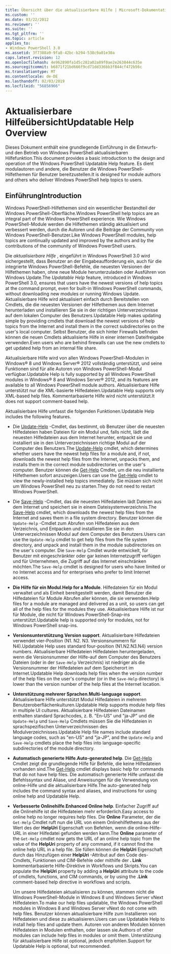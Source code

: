```yaml
---
title: Übersicht über die aktualisierbare Hilfe | Microsoft-Dokumentation
ms.custom: ''
ms.date: 03/22/2012
ms.reviewer: ''
ms.suite: ''
ms.tgt_pltfrm: ''
ms.topic: article
applies_to:
- Windows PowerShell 3.0
ms.assetid: 3f7388a9-9fa8-42bc-b294-538c9a01e30a
caps.latest.revision: 12
ms.openlocfilehash: 4e962890fa1d5c282a02a89f0ae2e263844c635e
ms.sourcegitcommit: b6871f21bd666f9cd71dd336bb3f844cf472b56c
ms.translationtype: MT
ms.contentlocale: de-DE
ms.lasthandoff: 02/03/2019
ms.locfileid: "56856966"
---
```

# <a name="updatable-help-overview"></a><span data-ttu-id="71c54-102">Aktualisierbare Hilfeübersicht</span><span class="sxs-lookup"><span data-stu-id="71c54-102">Updatable Help Overview</span></span>

<span data-ttu-id="71c54-103">Dieses Dokument enthält eine grundlegende Einführung in die Entwurfs- und den Betrieb von Windows PowerShell aktualisierbaren Hilfefunktion.</span><span class="sxs-lookup"><span data-stu-id="71c54-103">This document provides a basic introduction to the design and operation of the Windows PowerShell Updatable Help feature.</span></span> <span data-ttu-id="71c54-104">Es dient modulautoren und andere, die Benutzer die Windows PowerShell-Hilfethemen für Benutzer bereitzustellen.</span><span class="sxs-lookup"><span data-stu-id="71c54-104">It is designed for module authors and others who deliver Windows PowerShell help topics to users.</span></span>

## <a name="introduction"></a><span data-ttu-id="71c54-105">Einführung</span><span class="sxs-lookup"><span data-stu-id="71c54-105">Introduction</span></span>

<span data-ttu-id="71c54-106">Windows PowerShell-Hilfethemen sind ein wesentlicher Bestandteil der Windows PowerShell-Oberfläche.</span><span class="sxs-lookup"><span data-stu-id="71c54-106">Windows PowerShell help topics are an integral part of the Windows PowerShell experience.</span></span> <span data-ttu-id="71c54-107">Wie Windows PowerShell-Module werden die Hilfethemen ständig aktualisiert und verbessert werden, durch die Autoren und die Beiträge der Community von Windows PowerShell-Benutzer.</span><span class="sxs-lookup"><span data-stu-id="71c54-107">Like Windows PowerShell modules, help topics are continually updated and improved by the authors and by the contributions of the community of Windows PowerShell users.</span></span>

<span data-ttu-id="71c54-108">Die *aktualisierbare Hilfe* , eingeführt in Windows PowerShell 3.0 wird sichergestellt, dass Benutzer an der Eingabeaufforderung ein, auch für die integrierte Windows PowerShell-Befehle, die neuesten Versionen der Hilfethemen haben, ohne neue Module herunterzuladen oder Ausführen von Windows Update.</span><span class="sxs-lookup"><span data-stu-id="71c54-108">The *Updatable Help* feature, introduced in Windows PowerShell 3.0, ensures that users have the newest versions of help topics at the command prompt, even for built-in Windows PowerShell commands, without downloading new modules or running Windows Update.</span></span> <span data-ttu-id="71c54-109">Aktualisierbare Hilfe wird aktualisiert einfach durch Bereitstellen von Cmdlets, die die neuesten Versionen der Hilfethemen aus dem Internet herunterladen und installieren Sie sie in der richtigen Unterverzeichnisse auf dem lokalen Computer des Benutzers.</span><span class="sxs-lookup"><span data-stu-id="71c54-109">Updatable Help makes updating simple by providing cmdlets that download the newest versions of help topics from the Internet and install them in the correct subdirectories on the user's local computer.</span></span> <span data-ttu-id="71c54-110">Selbst Benutzer, die sich hinter Firewalls befinden können die neuen Cmdlets aktualisierte Hilfe in einer internen Dateifreigabe verwenden.</span><span class="sxs-lookup"><span data-stu-id="71c54-110">Even users who are behind firewalls can use the new cmdlets to get updated help from an internal file share.</span></span>

<span data-ttu-id="71c54-111">Aktualisierbare Hilfe wird von allen Windows PowerShell-Modulen in Windows® 8 und Windows Server® 2012 vollständig unterstützt, und seine Funktionen sind für alle Autoren von Windows PowerShell-Modul verfügbar.</span><span class="sxs-lookup"><span data-stu-id="71c54-111">Updatable Help is fully supported by all Windows PowerShell modules in Windows® 8 and Windows Server® 2012, and its features are available to all Windows PowerShell module authors.</span></span> <span data-ttu-id="71c54-112">Aktualisierbare Hilfe unterstützt nur die XML-basierte Hilfedateien.</span><span class="sxs-lookup"><span data-stu-id="71c54-112">Updatable Help supports only XML-based help files.</span></span> <span data-ttu-id="71c54-113">Kommentarbasierte Hilfe wird nicht unterstützt.</span><span class="sxs-lookup"><span data-stu-id="71c54-113">It does not support comment-based help.</span></span>

<span data-ttu-id="71c54-114">Aktualisierbare Hilfe umfasst die folgenden Funktionen.</span><span class="sxs-lookup"><span data-stu-id="71c54-114">Updatable Help includes the following features.</span></span>

- <span data-ttu-id="71c54-115">Die [Update-Help](/powershell/module/Microsoft.PowerShell.Core/Update-Help) -Cmdlet, das bestimmt, ob Benutzer über die neuesten Hilfedateien haben Dateien für ein Modul und, falls nicht, lädt die neuesten Hilfedateien aus dem Internet herunter, entpackt sie und installiert sie in den Unterverzeichnissen richtige Modul auf der Computer des Benutzers.</span><span class="sxs-lookup"><span data-stu-id="71c54-115">The [Update-Help](/powershell/module/Microsoft.PowerShell.Core/Update-Help) cmdlet, which determines whether users have the newest help files for a module and, if not, downloads the newest help files from the Internet, unpacks them, and installs them in the correct module subdirectories on the user's computer.</span></span> <span data-ttu-id="71c54-116">Benutzer können die [Get-Help](/powershell/module/Microsoft.PowerShell.Core/Update-Help) Cmdlet, um die neu installierte Hilfethemen sofort anzuzeigen.</span><span class="sxs-lookup"><span data-stu-id="71c54-116">Users can use the [Get-Help](/powershell/module/Microsoft.PowerShell.Core/Update-Help) cmdlet to view the newly-installed help topics immediately.</span></span> <span data-ttu-id="71c54-117">Sie müssen sich nicht um Windows PowerShell neu zu starten.</span><span class="sxs-lookup"><span data-stu-id="71c54-117">They do not need to restart Windows PowerShell.</span></span>

- <span data-ttu-id="71c54-118">Die [Save-Help](/powershell/module/Microsoft.PowerShell.Core/Save-Help) -Cmdlet, das die neuesten Hilfedateien lädt Dateien aus dem Internet und speichert sie in einem Dateisystemverzeichnis.</span><span class="sxs-lookup"><span data-stu-id="71c54-118">The [Save-Help](/powershell/module/Microsoft.PowerShell.Core/Save-Help) cmdlet, which downloads the newest help files from the Internet and saves them in a file system directory.</span></span> <span data-ttu-id="71c54-119">Benutzer können die `Update-Help` -Cmdlet zum Abrufen von Hilfedateien aus dem Verzeichnis, und Entpacken und installieren Sie sie in den Unterverzeichnissen Modul auf dem Computer des Benutzers.</span><span class="sxs-lookup"><span data-stu-id="71c54-119">Users can use the `Update-Help` cmdlet to get help files from the file system directory, and unpack and install them in the module subdirectories on the user's computer.</span></span> <span data-ttu-id="71c54-120">Die `Save-Help` Cmdlet wurde entwickelt, für Benutzer mit eingeschränkter oder gar keinen Internetzugriff verfügen und für Unternehmen, die Zugriff auf das Internet einschränken möchten.</span><span class="sxs-lookup"><span data-stu-id="71c54-120">The `Save-Help` cmdlet is designed for users who have limited or no Internet access and for enterprises who prefer to limit Internet access.</span></span>

- <span data-ttu-id="71c54-121">**Die Hilfe für ein Modul**.</span><span class="sxs-lookup"><span data-stu-id="71c54-121">**Help for a Module**.</span></span> <span data-ttu-id="71c54-122">Hilfedateien für ein Modul verwaltet und als Einheit bereitgestellt werden, damit Benutzer die Hilfedateien für Module Abrufen aller können, die sie verwenden.</span><span class="sxs-lookup"><span data-stu-id="71c54-122">Help files for a module are managed and delivered as a unit, so users can get all of the help files for the modules they use.</span></span> <span data-ttu-id="71c54-123">Aktualisierbare Hilfe ist nur für Module, die nicht für Windows PowerShell-Snap-ins unterstützt.</span><span class="sxs-lookup"><span data-stu-id="71c54-123">Updatable help is supported only for modules, not for Windows PowerShell snap-ins.</span></span>

- <span data-ttu-id="71c54-124">**Versionsunterstützung**.</span><span class="sxs-lookup"><span data-stu-id="71c54-124">**Version support**.</span></span> <span data-ttu-id="71c54-125">Aktualisierbare Hilfedateien verwendet vier-Position (N1. N2. N3. Versionsnummern für N4).</span><span class="sxs-lookup"><span data-stu-id="71c54-125">Updatable Help uses standard four-position (N1.N2.N3.N4) version numbers.</span></span> <span data-ttu-id="71c54-126">Aktualisierbare Hilfedateien Hilfedateien heruntergeladen, wenn die Versionsnummer der Hilfe-auf dem Computer des Benutzers Dateien (oder in der `Save-Help` Verzeichnis) ist niedriger als die Versionsnummer der Hilfedateien auf dem Speicherort im Internet.</span><span class="sxs-lookup"><span data-stu-id="71c54-126">Updatable Help downloads help files when the version number of the help files on the user's computer (or in the `Save-Help` directory) is lower than the version number of the  help files at the Internet location.</span></span>

- <span data-ttu-id="71c54-127">**Unterstützung mehrerer Sprachen**.</span><span class="sxs-lookup"><span data-stu-id="71c54-127">**Multi-language support**.</span></span> <span data-ttu-id="71c54-128">Aktualisierbare Hilfe unterstützt Modul Hilfedateien in mehreren Benutzeroberflächenkulturen.</span><span class="sxs-lookup"><span data-stu-id="71c54-128">Updatable Help supports module help files in multiple UI cultures.</span></span> <span data-ttu-id="71c54-129">Aktualisierbare Hilfedateien Dateinamen enthalten standard Sprachcodes, z. B. "En-US" und "ja-JP" und die `Update-Help` und `Save-Help` Cmdlets müssen Sie die Hilfedateien in sprachspezifischen Unterverzeichnissen des Modulverzeichnisses.</span><span class="sxs-lookup"><span data-stu-id="71c54-129">Updatable Help file names include standard language codes, such as "en-US" and "ja-JP", and the `Update-Help` and `Save-Help` cmdlets place the help files into language-specific subdirectories of the module directory.</span></span>

- <span data-ttu-id="71c54-130">**Automatisch generierte Hilfe**.</span><span class="sxs-lookup"><span data-stu-id="71c54-130">**Auto-generated help**.</span></span> <span data-ttu-id="71c54-131">Die [Get-Help](/powershell/module/Microsoft.PowerShell.Core/Get-Help) Cmdlet zeigt die grundlegende Hilfe für Befehle, die keine Hilfedateien vorhanden sind.</span><span class="sxs-lookup"><span data-stu-id="71c54-131">The [Get-Help](/powershell/module/Microsoft.PowerShell.Core/Get-Help) cmdlet displays basic help for commands that do not have help files.</span></span> <span data-ttu-id="71c54-132">Die automatisch generierte Hilfe umfasst die Befehlssyntax und Aliase, und Anweisungen für die Verwendung von online-Hilfe und die aktualisierbare Hilfe.</span><span class="sxs-lookup"><span data-stu-id="71c54-132">The auto-generated help includes the command syntax and aliases, and instructions for using online help and Updatable Help.</span></span>

- <span data-ttu-id="71c54-133">**Verbesserte Onlinehilfe**.</span><span class="sxs-lookup"><span data-stu-id="71c54-133">**Enhanced Online help**.</span></span> <span data-ttu-id="71c54-134">Einfacher Zugriff auf die Onlinehilfe ist die Hilfedateien mehr erforderlich.</span><span class="sxs-lookup"><span data-stu-id="71c54-134">Easy access to online help no longer requires help files.</span></span> <span data-ttu-id="71c54-135">Die **Online** Parameter, der die `Get-Help` Cmdlet ruft nun die URL von einem Onlinehilfethema aus der Wert des der **HelpUri** Eigenschaft von Befehlen, wenn die online-Hilfe-URL in einer Hilfedatei gefunden werden kann.</span><span class="sxs-lookup"><span data-stu-id="71c54-135">The **Online** parameter of the `Get-Help` cmdlet now gets the URL of an online help topic from the value of the **HelpUri** property of any command, if it cannot find the online help URL in a help file.</span></span> <span data-ttu-id="71c54-136">Sie füllen können die **HelpUri** Eigenschaft durch das Hinzufügen einer **HelpUri** -Attribut auf den Code des-Cmdlets, Funktionen und CIM-Befehle oder mithilfe der **. Link** kommentarbasierte Hilfe-Direktive in Workflows und Skripts.</span><span class="sxs-lookup"><span data-stu-id="71c54-136">You can populate the **HelpUri** property by adding a **HelpUri** attribute to the code of cmdlets, functions, and CIM commands, or by using the **.Link** comment-based help directive in workflows and scripts.</span></span>

  <span data-ttu-id="71c54-137">Um unsere Hilfedateien aktualisieren zu können, stammen nicht die Windows PowerShell-Module in Windows 8 und Windows Server vNext Hilfedateien.</span><span class="sxs-lookup"><span data-stu-id="71c54-137">To make our help files updatable, the Windows PowerShell modules in Windows 8 and Windows Server vNext do not come with help files.</span></span> <span data-ttu-id="71c54-138">Benutzer können aktualisierbare Hilfe zum Installieren von Hilfedateien und diese zu aktualisieren.</span><span class="sxs-lookup"><span data-stu-id="71c54-138">Users can use Updatable Help to install help files and update them.</span></span> <span data-ttu-id="71c54-139">Autoren von anderen Modulen können Hilfedateien in Modulen enthalten, oder lassen sie.</span><span class="sxs-lookup"><span data-stu-id="71c54-139">Authors of other modules can include help files in modules or omit them.</span></span> <span data-ttu-id="71c54-140">Unterstützung für aktualisierbare Hilfe ist optional, jedoch empfohlen.</span><span class="sxs-lookup"><span data-stu-id="71c54-140">Support for Updatable Help is optional, but recommended.</span></span>
